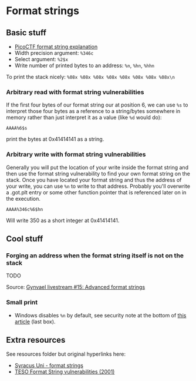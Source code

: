 # Format strings

## Basic stuff

* [PicoCTF format string explanation](https://vimeo.com/65014452)
* Width precision argument: `%346c`
* Select argument: `%2$x`
* Write number of printed bytes to an address: `%n`, `%hn`, `%hhn`

To print the stack nicely: `%08x %08x %08x %08x %08x %08x %08x %08x\n`

### Arbitrary read with format string vulnerabilities

If the first four bytes of our format string our at position 6, we can use `%s` to interpret those four bytes as a reference to a string/bytes somewhere in memory rather than just interpret it as a value (like `%d` would do):
```
AAAA%6$s
```

print the bytes at 0x41414141 as a string.

### Arbitrary write with format string vulnerabilities

Generally you will put the location of your write inside the format string and then use the format string vulnerability to find your own format string on the stack. Once you have located your format string and thus the address of your write, you can use `%n` to write to that address. Probably you'll overwrite a .got.plt entry or some other function pointer that is referenced later on in the execution.
```
AAAA%346c%6$hn
```

Will write 350 as a short integer at 0x41414141.

## Cool stuff

### Forging an address when the format string itself is not on the stack

TODO

Source: [Gynvael livestream #15: Advanced format strings](https://www.youtube.com/watch?v=xAdjDEwENCQ)

### 

### Small print

* Windows disables `%n` by default, see security note at the bottom of [this article](https://msdn.microsoft.com/en-us/library/hf4y5e3w.aspx) (last box).


## Extra resources

See resources folder but original hyperlinks here:
* [Syracus Uni - format strings](http://www.cis.syr.edu/~wedu/Teaching/cis643/LectureNotes_New/Format_String.pdf)
* [TESO Format String vulnerabilities (2001)](https://crypto.stanford.edu/cs155old/cs155-spring08/papers/formatstring-1.2.pdf)
